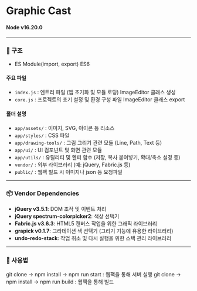 # Graphic Cast
#### Node v16.20.0
---
### 📂 구조
- ES Module(import, export) ES6
#### 주요 파일
- `index.js` : 엔트리 파일 (앱 초기화 및 모듈 로딩) ImageEditor 클래스 생성
- `core.js` : 프로젝트의 초기 설정 및 환경 구성 파일 ImageEditor 클래스 export

#### 폴더 설명
- `app/assets/` : 이미지, SVG, 아이콘 등 리소스
- `app/styles/` : CSS 파일
- `app/drawing-tools/` : 그림 그리기 관련 모듈 (Line, Path, Text 등)
- `app/ui/` : UI 컴포넌트 및 화면 관련 모듈
- `app/utils/` : 유틸리티 및 헬퍼 함수 (저장, 복사 붙여넣기, 확대/축소 설정 등)
- `vendor/` : 외부 라이브러리 (예: jQuery, Fabric.js 등)
- `public/` : 웹팩 빌드 시 이미지나 json 등 요청파일

---

### 📦 Vendor Dependencies

- **jQuery v3.5.1**: DOM 조작 및 이벤트 처리
- **jQuery spectrum-colorpicker2**: 색상 선택기
- **Fabric.js v3.6.3**: HTML5 캔버스 작업을 위한 그래픽 라이브러리
- **grapick v0.1.7**:  그라데이션 색 선택기 (그리기 기능에 유용한 라이브러리)
- **undo-redo-stack**: 작업 취소 및 다시 실행을 위한 스택 관리 라이브러리

---

### 📜 사용법
git clone -> npm install -> npm run start : 웹팩을 통해 서버 실행
git clone -> npm install -> npm run build : 웹팩을 통해 빌드
